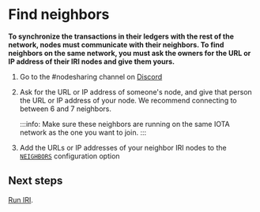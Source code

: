 # Find neighbors

**To synchronize the transactions in their ledgers with the rest of the network, nodes must communicate with their neighbors. To find neighbors on the same network, you must ask the owners for the URL or IP address of their IRI nodes and give them yours.**

1. Go to the #nodesharing channel on [Discord](https://discord.iota.org)

2. Ask for the URL or IP address of someone's node, and give that person the URL or IP address of your node. We recommend connecting to between 6 and 7 neighbors.

    :::info:
    Make sure these neighbors are running on the same IOTA network as the one you want to join.
    :::

3. Add the URLs or IP addresses of your neighbor IRI nodes to the [`NEIGHBORS`](../references/iri-configuration-options.md#neighbors) configuration option

## Next steps

[Run IRI](../how-to-guides/install-iri.md).
